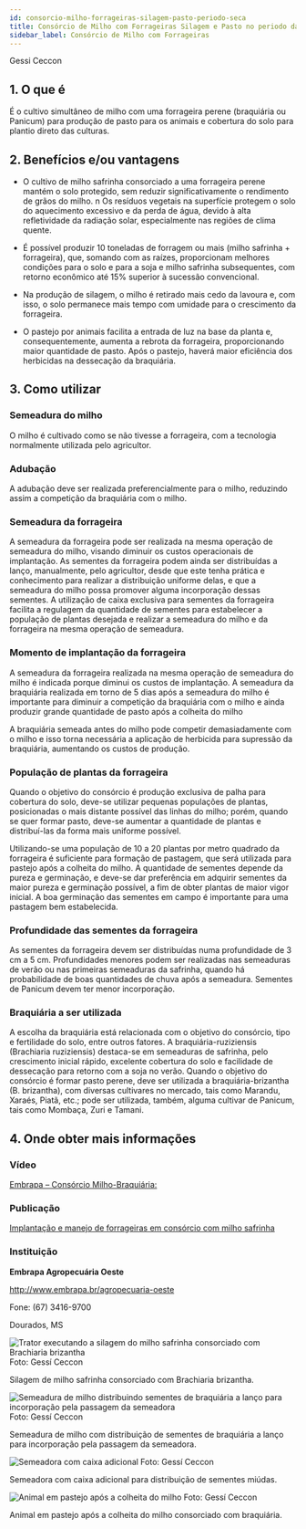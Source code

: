 ```yaml
---
id: consorcio-milho-forrageiras-silagem-pasto-periodo-seca
title: Consórcio de Milho com Forrageiras Silagem e Pasto no periodo da seca
sidebar_label: Consórcio de Milho com Forrageiras
---
```


<div class="center-textArticle">Gessi Ceccon</div>

## **1. O que é**

É o cultivo simultâneo de milho com uma forrageira perene
(braquiária ou Panicum) para produção de pasto para os animais
e cobertura do solo para plantio direto das culturas.

## **2. Benefícios e/ou vantagens**

- O cultivo de milho safrinha consorciado a uma forrageira
  perene mantém o solo protegido, sem reduzir significativamente o rendimento de grãos do milho.
  n Os resíduos vegetais na superfície protegem o solo do
  aquecimento excessivo e da perda de água, devido à alta
  refletividade da radiação solar, especialmente nas regiões de
  clima quente.

- É possível produzir 10 toneladas de forragem ou mais (milho
  safrinha + forrageira), que, somando com as raízes,
  proporcionam melhores condições para o solo e para a soja e
  milho safrinha subsequentes, com retorno econômico até
  15% superior à sucessão convencional.

- Na produção de silagem, o milho é retirado mais cedo da
  lavoura e, com isso, o solo permanece mais tempo com
  umidade para o crescimento da forrageira.

- O pastejo por animais facilita a entrada de luz na base da
  planta e, consequentemente, aumenta a rebrota da
  forrageira, proporcionando maior quantidade de pasto. Após o pastejo, haverá maior eficiência dos herbicidas na
  dessecação da braquiária.

## **3. Como utilizar**

### Semeadura do milho

O milho é cultivado como se não tivesse a forrageira, com a
tecnologia normalmente utilizada pelo agricultor.

### Adubação

A adubação deve ser realizada preferencialmente para o milho,
reduzindo assim a competição da braquiária com o milho.

### Semeadura da forrageira

A semeadura da forrageira pode ser realizada na mesma
operação de semeadura do milho, visando diminuir os custos
operacionais de implantação. As sementes da forrageira podem
ainda ser distribuídas a lanço, manualmente, pelo agricultor,
desde que este tenha prática e conhecimento para realizar a
distribuição uniforme delas, e que a semeadura do milho possa
promover alguma incorporação dessas sementes.
A utilização de caixa exclusiva para sementes da forrageira
facilita a regulagem da quantidade de sementes para estabelecer
a população de plantas desejada e realizar a semeadura do milho
e da forrageira na mesma operação de semeadura.

### Momento de implantação da forrageira

A semeadura da forrageira realizada na mesma operação de
semeadura do milho é indicada porque diminui os custos de
implantação.
A semeadura da braquiária realizada em torno de 5 dias após a
semeadura do milho é importante para diminuir a competição da braquiária com o milho e ainda produzir grande quantidade de
pasto após a colheita do milho

A braquiária semeada antes do milho pode competir
demasiadamente com o milho e isso torna necessária a
aplicação de herbicida para supressão da braquiária,
aumentando os custos de produção.

### População de plantas da forrageira

Quando o objetivo do consórcio é produção exclusiva de palha
para cobertura do solo, deve-se utilizar pequenas populações de
plantas, posicionadas o mais distante possível das linhas do
milho; porém, quando se quer formar pasto, deve-se aumentar a
quantidade de plantas e distribuí-las da forma mais uniforme
possível.

Utilizando-se uma população de 10 a 20 plantas por metro
quadrado da forrageira é suficiente para formação de pastagem,
que será utilizada para pastejo após a colheita do milho. A
quantidade de sementes depende da pureza e germinação, e
deve-se dar preferência em adquirir sementes da maior pureza e
germinação possível, a fim de obter plantas de maior vigor inicial.
A boa germinação das sementes em campo é importante para
uma pastagem bem estabelecida.

### Profundidade das sementes da forrageira

As sementes da forrageira devem ser distribuídas numa
profundidade de 3 cm a 5 cm. Profundidades menores podem ser
realizadas nas semeaduras de verão ou nas primeiras
semeaduras da safrinha, quando há probabilidade de boas
quantidades de chuva após a semeadura. Sementes de Panicum
devem ter menor incorporação.

### Braquiária a ser utilizada

A escolha da braquiária está relacionada com o objetivo do
consórcio, tipo e fertilidade do solo, entre outros fatores. A
braquiária-ruziziensis (Brachiaria ruziziensis) destaca-se em
semeaduras de safrinha, pelo crescimento inicial rápido,
excelente cobertura do solo e facilidade de dessecação para
retorno com a soja no verão. Quando o objetivo do consórcio é
formar pasto perene, deve ser utilizada a braquiária-brizantha
(B. brizantha), com diversas cultivares no mercado, tais como
Marandu, Xaraés, Piatã, etc.; pode ser utilizada, também,
alguma cultivar de Panicum, tais como Mombaça, Zuri e Tamani.

## **4. Onde obter mais informações**

### Vídeo

[Embrapa – Consórcio Milho-Braquiária:](https://youtu.be/BNOQ3FzLS30)

### Publicação

[Implantação e manejo de forrageiras em consórcio com milho safrinha](https://bit.ly/34UX9iS)

### Instituição

**Embrapa Agropecuária Oeste**

http://www.embrapa.br/agropecuaria-oeste

Fone: (67) 3416-9700

Dourados, MS

![Trator executando a silagem do milho safrinha consorciado com Brachiaria brizantha](../img/docs/03_Consorcio/FOTO_01.jpg)
Foto: Gessí Ceccon

<div className="center-textImage">
Silagem de milho safrinha consorciado com
Brachiaria brizantha.
</div>

![Semeadura de milho distribuindo sementes de braquiária a lanço para incorporação pela passagem da semeadora](../img/docs/03_Consorcio/FOTO_02.jpg)
Foto: Gessí Ceccon

<div className="center-textImage">
Semeadura de milho com distribuição de sementes de braquiária
a lanço para incorporação pela passagem da semeadora.
</div>

![Semeadora com caixa adicional](../img/docs/03_Consorcio/FOTO_03.jpg)
Foto: Gessí Ceccon

<div className="center-textImage">
Semeadora com caixa adicional
para distribuição de sementes miúdas.
</div>

![Animal em pastejo após a colheita do milho](../img/docs/03_Consorcio/FOTO_04.jpg)
Foto: Gessí Ceccon

<div className="center-textImage">
Animal em pastejo após a colheita
do milho consorciado com braquiária.
</div>

